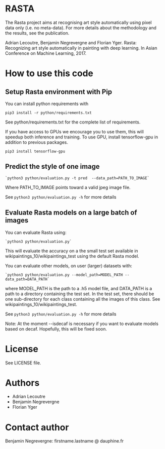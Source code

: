 # RASTA

The Rasta project aims at recognising art style automatically using pixel data only (i.e. no meta-data). For more details about the methodology and the results, see the publication.

Adrian Lecoutre, Benjamin Negrevergne and Florian Yger. Rasta: Recognizing art style automatically in painting with deep learning. In Asian Conference on Machine Learning, 2017.

# How to use this code

## Setup Rasta environment with Pip

You can install  python requirements with

   `pip3 install -r python/requirements.txt`

See python/requirements.txt for the complete list of requirements.

If you have access to GPUs  we encourage you to use them, this will speedup both inference and training. To use GPU, install tensorflow-gpu in addition to previous packages.

   `pip3 install tensorflow-gpu` 

## Predict the style of one image

    `python3 python/evaluation.py -t pred  --data_path=PATH_TO_IMAGE`

Where PATH_TO_IMAGE points toward a valid jpeg image file.

See `python3 python/evaluation.py -h` for more details 

## Evaluate Rasta models on a large batch of images

You can evaluate  Rasta using:

    `python3 python/evaluation.py`

This will evaluate the accuracy on a the small test set available in wikipaintings_10/wikipaintings_test using the default Rasta model.

You can evaluate other models, on user (larger) datasets with:

    `python3 python/evaluation.py --model_path=MODEL_PATH --data_path=DATA_PATH`

where MODEL_PATH is the path to a .h5 model file, and  DATA_PATH is a path to a directory containing the test set. In the test set, there should be one sub-directory for each class containing all the images of this class. See wikipaintings_10/wikipaintings_test. 


See `python3 python/evaluation.py -h` for more details 

Note: At the moment --isdecaf is necessary if you want to evaluate models based on decaf. Hopefully, this will be fixed soon. 

# License

See LICENSE file.

# Authors

- Adrian Lecoutre
- Benjamin Negrevergne
- Florian Yger

# Contact author

Benjamin Negrevergne: firstname.lastname @ dauphine.fr


